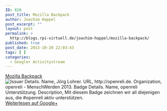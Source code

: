 ```yaml
---
ID: 820
post_title: Mozilla Backpack
author: Joachim Happel
post_excerpt: ""
layout: post
permalink: >
  http://blogs.rpi-virtuell.de/joachim-happel/mozilla-backpack/
published: true
post_date: 2013-10-20 22:03:43
tags: [ ]
categories:
  - Google+ Activitystream
---
```

<div class="g-crossposting-att"><div class="g-crossposting-att-title"><a href="https://backpack.openbadges.org/share/b261258b33f6974cc9a2d00da4c31b6f/" target="_blank">Mozilla Backpack</a></div><div class="g-crossposting-att-img" style="float:left"><a href="https://backpack.openbadges.org/share/b261258b33f6974cc9a2d00da4c31b6f/" target="_blank"><img src="https://lh3.googleusercontent.com/proxy/qsGMP2BSOD8CbE_1S30CCsedVpZi2JD1jupoTHGKbJq0Dtr1SzDlWPE35fulk_gLKRVxHLsKYEDvvu0iIRbbwvZ_lIGkhA7XSWegnmfgXRqiSQLHYiSXS4U9hIXd4aakEM4Ag46hzkrofcCmMIH2JTT9ti0gYetNvenOECVL7SJi=w120-h120" /></a></div><div class="g-crossposting-att-txt">Issuer Details. Name, Jörg Lohrer. URL, http://openreli.de. Organization, openreli - MenschWerden 2013. Badge Details. Name, openreli Unterstützung. Description, Mit diesem Badge zeichnen wir all diejenigen aus, die #openreli aktiv unterstützen.</div></div><div class="g-crossposting-backlink"><a href="https://plus.google.com/116540735797820304001/posts/2R2FifffEqE" target="_blank">Weiterlesen auf Google+</a></div>